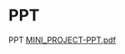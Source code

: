 # PPT
PPT
[MINI_PROJECT-PPT.pdf](https://github.com/DhanushGanesan777/PPT/files/14454875/MINI_PROJECT-PPT.pdf)
